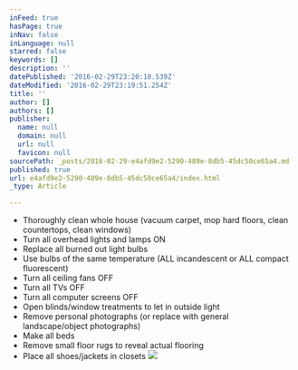 ```yaml
---
inFeed: true
hasPage: true
inNav: false
inLanguage: null
starred: false
keywords: []
description: ''
datePublished: '2016-02-29T23:20:10.539Z'
dateModified: '2016-02-29T23:19:51.254Z'
title: ''
author: []
authors: []
publisher:
  name: null
  domain: null
  url: null
  favicon: null
sourcePath: _posts/2016-02-29-e4afd9e2-5290-489e-8db5-45dc50ce65a4.md
published: true
url: e4afd9e2-5290-489e-8db5-45dc50ce65a4/index.html
_type: Article

---
```

* Thoroughly clean whole house (vacuum carpet, mop hard floors, clean countertops, clean windows)
* Turn all overhead lights and lamps ON
* Replace all burned out light bulbs
* Use bulbs of the same temperature (ALL incandescent or ALL compact fluorescent)
* Turn all ceiling fans OFF
* Turn all TVs OFF
* Turn all computer screens OFF
* Open blinds/window treatments to let in outside light
* Remove personal photographs (or replace with general landscape/object photographs)
* Make all beds
* Remove small floor rugs to reveal actual flooring
* Place all shoes/jackets in closets
![](https://the-grid-user-content.s3-us-west-2.amazonaws.com/e71d2a87-b8db-4621-9a59-3aaa4590d48d.jpg)